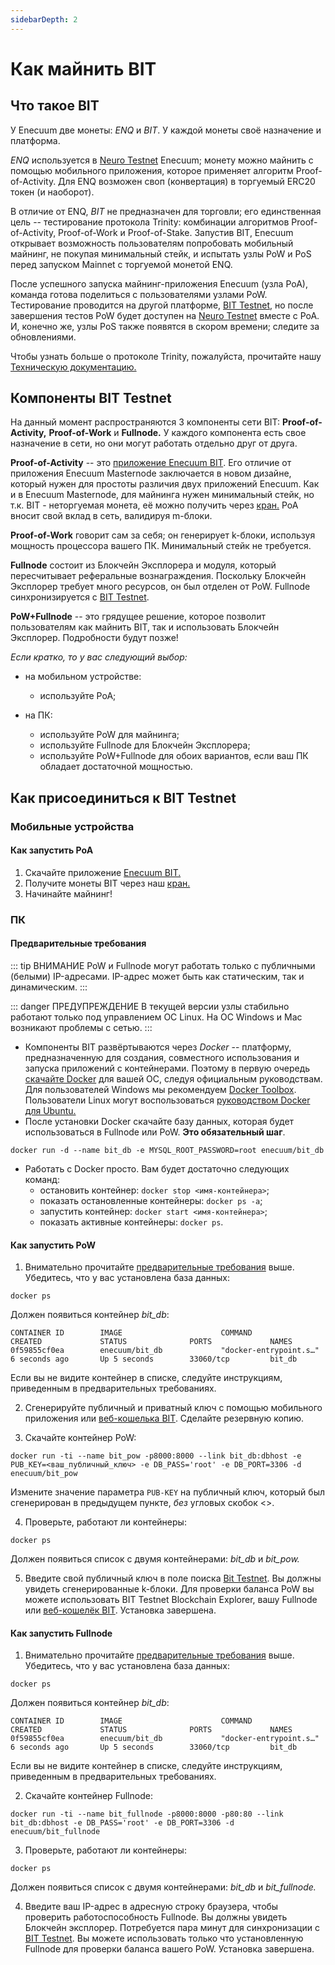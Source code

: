 ```yaml
---
sidebarDepth: 2
---
```


# Как майнить BIT

## Что такое BIT

У Enecuum две монеты: *ENQ* и *BIT*. У каждой монеты своё назначение и платформа.

*ENQ* используется в [Neuro Testnet](http://neuro.enecuum.com/) Enecuum; монету можно майнить с помощью мобильного приложения, которое применяет алгоритм Proof-of-Activity. Для ENQ возможен своп (конвертация) в торгуемый ERC20 токен (и наоборот). 

В отличие от ENQ, *BIT* не предназначен для торговли; его единственная цель -- тестирование протокола Trinity: комбинации алгоритмов Proof-of-Activity, Proof-of-Work и Proof-of-Stake. Запустив BIT, Enecuum открывает возможность пользователям попробовать мобильный майнинг, не покупая минимальный стейк, и испытать узлы PoW и PoS перед запуском Mainnet с торгуемой монетой ENQ.

После успешного запуска майнинг-приложения Enecuum (узла PoA), команда готова поделиться с пользователями узлами PoW. Тестирование проводится на другой платформе, [BIT Testnet](http://bit.enecuum.com/), но после завершения тестов PoW будет доступен на [Neuro Testnet](http://neuro.enecuum.com/) вместе с PoA. И, конечно же, узлы PoS также появятся в скором времени; следите за обновлениями.

Чтобы узнать больше о протоколе Trinity, пожалуйста, прочитайте нашу [Техническую документацию.](https://enecuum.com/Documentation.html)

## Компоненты BIT Testnet

На данный момент распространяются 3 компоненты сети BIT: **Proof-of-Activity,** **Proof-of-Work** и **Fullnode.** У каждого компонента есть свое назначение в сети, но они могут работать отдельно друг от друга.

**Proof-of-Activity** -- это [приложение Enecuum BIT](https://app.enecuum.com/bit/bit-app-v.0.11.3.apk). Его отличие от приложения Enecuum Masternode заключается в новом дизайне, который нужен для простоты различия двух приложений Enecuum. Как и в Enecuum Masternode, для майнинга нужен минимальный стейк, но т.к. BIT - неторгуемая монета, её можно получить через [кран.](https://faucet-bit.enecuum.com/) PoA вносит свой вклад в сеть, валидируя m-блоки.

**Proof-of-Work** говорит сам за себя; он генерирует k-блоки, используя мощность процессора вашего ПК. Минимальный стейк не требуется.

**Fullnode** состоит из Блокчейн Эксплорера и модуля, который пересчитывает реферальные вознаграждения. Поскольку Блокчейн Эксплорер требует много ресурсов, он был отделен от PoW. Fullnode синхронизируется с [BIT Testnet](http://bit.enecuum.com/).

**PoW+Fullnode** -- это грядущее решение, которое позволит пользователям как майнить BIT, так и использовать Блокчейн Эксплорер. Подробности будут позже!

*Если кратко, то у вас следующий выбор:*

- на мобильном устройстве:
  - используйте PoA;

- на ПК:
  - используйте PoW для майнинга;
  - используйте Fullnode для Блокчейн Эксплорера;
  - используйте PoW+Fullnode для обоих вариантов, если ваш ПК обладает достаточной мощностью.

## Как присоединиться к BIT Testnet

### Мобильные устройства

#### Как запустить PoA

1. Скачайте приложение [Enecuum BIT.](https://app.enecuum.com/bit/bit-app-v.0.11.3.apk)
2. Получите монеты BIT через наш [кран.](https://faucet-bit.enecuum.com/)
3. Начинайте майнинг!

### ПК

#### Предварительные требования

::: tip ВНИМАНИЕ
PoW и Fullnode могут работать только с публичными (белыми) IP-адресами. IP-адрес может быть как статическим, так и динамическим.
:::

::: danger ПРЕДУПРЕЖДЕНИЕ
В текущей версии узлы стабильно работают только под управлением ОС Linux. На OC Windows и Mac возникают проблемы с сетью.
:::

- Компоненты BIT развёртываются через *Docker* -- платформу, предназначенную для создания, совместного использования и запуска приложений с контейнерами. Поэтому в первую очередь [скачайте Docker](https://www.docker.com/) для вашей ОС, следуя официальным руководствам. Для пользователей Windows мы рекомендуем [Docker Toolbox](https://github.com/docker/toolbox/releases). Пользователи Linux могут воспользоваться [руководством Docker для Ubuntu.](https://docs.docker.com/install/linux/docker-ce/ubuntu/)
- После установки Docker скачайте базу данных, которая будет использоваться в Fullnode или PoW. **Это обязательный шаг**.
```
docker run -d --name bit_db -e MYSQL_ROOT_PASSWORD=root enecuum/bit_db
```
- Работать с Docker просто. Вам будет достаточно следующих команд:
	- остановить контейнер: `docker stop <имя-контейнера>`; 
	- показать остановленные контейнеры: `docker ps -a`;
	- запустить контейнер: `docker start <имя-контейнера>`;
	- показать активные контейнеры: `docker ps`.

#### Как запустить PoW

1. Внимательно прочитайте [предварительные требования](how-to-mine-bit.html#предваритеnьные-требования) выше. Убедитесь, что у вас установлена база данных:
```
docker ps
```
Должен появиться контейнер *bit_db*:
```
CONTAINER ID        IMAGE                      COMMAND                  CREATED             STATUS              PORTS             NAMES
0f59855cf0ea        enecuum/bit_db             "docker-entrypoint.s…"   6 seconds ago       Up 5 seconds        33060/tcp         bit_db
```
Если вы не видите контейнер в списке, следуйте инструкциям, приведенным в предварительных требованиях.

2. Сгенерируйте публичный и приватный ключ с помощью мобильного приложения или [веб-кошелька BIT](https://bit-wallet.enecuum.com/). Сделайте резервную копию. 

3. Скачайте контейнер PoW:
```
docker run -ti --name bit_pow -p8000:8000 --link bit_db:dbhost -e PUB_KEY=<ваш_публичный_ключ> -e DB_PASS='root' -e DB_PORT=3306 -d  enecuum/bit_pow
```
Измените значение параметра `PUB-KEY` на публичный ключ, который был сгенерирован в предыдущем пункте, *без* угловых скобок <>.

4. Проверьте, работают ли контейнеры:
```
docker ps
```
Должен появиться список с двумя контейнерами: *bit_db* и *bit_pow.*

5. Введите свой публичный ключ в поле поиска [Bit Testnet](http://bit.enecuum.com/). Вы должны увидеть сгенерированные k-блоки. Для проверки баланса PoW вы можете использовать BIT Testnet Blockchain Explorer, вашу Fullnode или [веб-кошелёк BIT](https://bit-wallet.enecuum.com/). Установка завершена.

#### Как запустить Fullnode

1. Внимательно прочитайте [предварительные требования](how-to-mine-bit.html#предваритеnьные-требования) выше. Убедитесь, что у вас установлена база данных:
```
docker ps
```
Должен появиться контейнер *bit_db*:
```
CONTAINER ID        IMAGE                      COMMAND                  CREATED             STATUS              PORTS             NAMES
0f59855cf0ea        enecuum/bit_db             "docker-entrypoint.s…"   6 seconds ago       Up 5 seconds        33060/tcp         bit_db
```
Если вы не видите контейнер в списке, следуйте инструкциям, приведенным в предварительных требованиях.

2. Скачайте контейнер Fullnode:
```
docker run -ti --name bit_fullnode -p8000:8000 -p80:80 --link bit_db:dbhost -e DB_PASS='root' -e DB_PORT=3306 -d  enecuum/bit_fullnode
```
3. Проверьте, работают ли контейнеры:
```
docker ps
```
Должен появиться список с двумя контейнерами: *bit_db* и *bit_fullnode.*

4. Введите ваш IP-адрес в адресную строку браузера, чтобы проверить работоспособность Fullnode. Вы должны увидеть Блокчейн эксплорер. Потребуется пара минут для синхронизации с [BIT Testnet](http://bit.enecuum.com/). Вы можете использовать только что установленную Fullnode для проверки баланса вашего PoW. Установка завершена.

